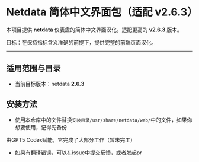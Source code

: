# Netdata 简体中文界面包（适配 v2.6.3）

本项目提供 **netdata** 仪表盘的简体中文界面汉化。适配更高的 **v2.6.3** 版本。

目标：在保持指标含义准确的前提下，提供完整的前端页面汉化。

---

## 适用范围与目录

- 当前目标版本：netdata **2.6.3**

## 安装方法

- 使用本仓库中的文件替换`安装目录/usr/share/netdata/web/`中的文件，如果你想要使用，记得先备份

由GPT5 Codex赋能，它完成了大部分工作（暂未完工）
- 如果有翻译错误，可以在issue中提交反馈，或者发起pr
